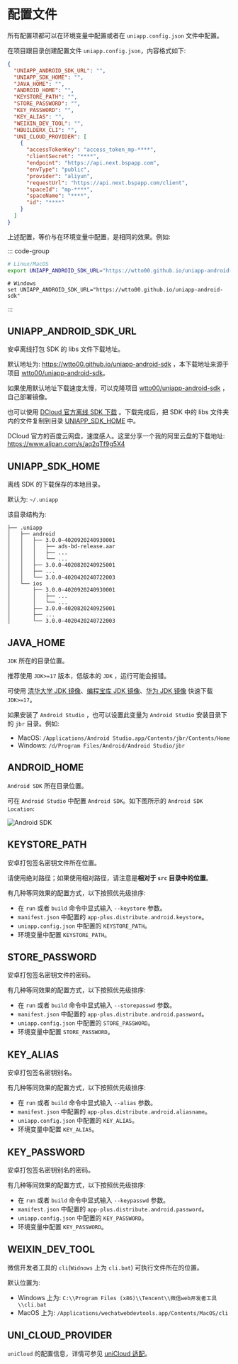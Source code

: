# 配置文件

所有配置项都可以在环境变量中配置或者在 `uniapp.config.json` 文件中配置。

在项目跟目录创建配置文件 `uniapp.config.json`，内容格式如下:

```json
{
  "UNIAPP_ANDROID_SDK_URL": "",
  "UNIAPP_SDK_HOME": "",
  "JAVA_HOME": "",
  "ANDROID_HOME": "",
  "KEYSTORE_PATH": "",
  "STORE_PASSWORD": "",
  "KEY_PASSWORD": "",
  "KEY_ALIAS": "",
  "WEIXIN_DEV_TOOL": "",
  "HBUILDERX_CLI": "",
  "UNI_CLOUD_PROVIDER": [
    {
      "accessTokenKey": "access_token_mp-****",
      "clientSecret": "****",
      "endpoint": "https://api.next.bspapp.com",
      "envType": "public",
      "provider": "aliyun",
      "requestUrl": "https://api.next.bspapp.com/client",
      "spaceId": "mp-****",
      "spaceName": "****",
      "id": "****"
    }
  ]
}
```

上述配置，等价与在环境变量中配置，是相同的效果。例如:

::: code-group

```bash
# Linux/MacOS
export UNIAPP_ANDROID_SDK_URL="https://wtto00.github.io/uniapp-android-sdk"
```

```shell
# Windows
set UNIAPP_ANDROID_SDK_URL="https://wtto00.github.io/uniapp-android-sdk"
```

:::

## UNIAPP_ANDROID_SDK_URL

安卓离线打包 SDK 的 libs 文件下载地址。

默认地址为: https://wtto00.github.io/uniapp-android-sdk ，本下载地址来源于项目 [wtto00/uniapp-android-sdk](https://github.com/wtto00/uniapp-android-sdk)。

如果使用默认地址下载速度太慢，可以克隆项目 [wtto00/uniapp-android-sdk](https://github.com/wtto00/uniapp-android-sdk) ，自己部署镜像。

也可以使用 [DCloud 官方离线 SDK 下载](https://nativesupport.dcloud.net.cn/AppDocs/download/android.html) 。下载完成后，把 SDK 中的 libs 文件夹内的文件复制到目录 [UNIAPP_SDK_HOME](#uniapp-sdk-home) 中。

DCloud 官方的百度云网盘，速度感人。这里分享一个我的阿里云盘的下载地址: https://www.alipan.com/s/aq2qTf9g5X4

## UNIAPP_SDK_HOME

离线 SDK 的下载保存的本地目录。

默认为: `~/.uniapp`

该目录结构为:

```
├── .uniapp
│   ├── android
│   │   ├── 3.0.0-4020920240930001
│   │   │   ├── ads-bd-release.aar
│   │   │   ├── ...
│   │   │   └── ...
│   │   ├── 3.0.0-4020820240925001
│   │   ├── ...
│   │   └── 3.0.0-4020420240722003
│   └── ios
│       ├── 3.0.0-4020920240930001
│       │   ├── ...
│       │   └── ...
│       ├── 3.0.0-4020820240925001
│       ├── ...
│       └── 3.0.0-4020420240722003
```

## JAVA_HOME

`JDK` 所在的目录位置。

推荐使用 `JDK>=17` 版本，低版本的 `JDK` ，运行可能会报错。

可使用 [清华大学 JDK 镜像](https://mirrors.tuna.tsinghua.edu.cn/Adoptium/)、[编程宝库 JDK 镜像](http://www.codebaoku.com/jdk/jdk-index.html)、[华为 JDK 镜像](https://repo.huaweicloud.com/java/jdk/) 快速下载 `JDK>=17`。

如果安装了 `Android Studio` ，也可以设置此变量为 `Android Studio` 安装目录下的 `jbr` 目录。例如:

- MacOS: `/Applications/Android Studio.app/Contents/jbr/Contents/Home`
- Windows: `/d/Program Files/Android/Android Studio/jbr`

## ANDROID_HOME

`Android SDK` 所在目录位置。

可在 `Android Studio` 中配置 `Android SDK`。如下图所示的 `Android SDK Location`:

![Android SDK](/android-studio-sdk.png)

## KEYSTORE_PATH

安卓打包签名密钥文件所在位置。

请使用绝对路径；如果使用相对路径，请注意是**相对于 `src` 目录中的位置**。

有几种等同效果的配置方式，以下按照优先级排序:

- 在 `run` 或者 `build` 命令中显式输入 `--keystore` 参数。
- `manifest.json` 中配置的 `app-plus.distribute.android.keystore`。
- `uniapp.config.json` 中配置的 `KEYSTORE_PATH`。
- 环境变量中配置 `KEYSTORE_PATH`。

## STORE_PASSWORD

安卓打包签名密钥文件的密码。

有几种等同效果的配置方式，以下按照优先级排序:

- 在 `run` 或者 `build` 命令中显式输入 `--storepasswd` 参数。
- `manifest.json` 中配置的 `app-plus.distribute.android.password`。
- `uniapp.config.json` 中配置的 `STORE_PASSWORD`。
- 环境变量中配置 `STORE_PASSWORD`。

## KEY_ALIAS

安卓打包签名密钥别名。

有几种等同效果的配置方式，以下按照优先级排序:

- 在 `run` 或者 `build` 命令中显式输入 `--alias` 参数。
- `manifest.json` 中配置的 `app-plus.distribute.android.aliasname`。
- `uniapp.config.json` 中配置的 `KEY_ALIAS`。
- 环境变量中配置 `KEY_ALIAS`。

## KEY_PASSWORD

安卓打包签名密钥别名的密码。

有几种等同效果的配置方式，以下按照优先级排序:

- 在 `run` 或者 `build` 命令中显式输入 `--keypasswd` 参数。
- `manifest.json` 中配置的 `app-plus.distribute.android.password`。
- `uniapp.config.json` 中配置的 `KEY_PASSWORD`。
- 环境变量中配置 `KEY_PASSWORD`。

## WEIXIN_DEV_TOOL

微信开发者工具的 `cli`(`Widnows` 上为 `cli.bat`) 可执行文件所在的位置。

默认位置为:

- Windows 上为: `C:\\Program Files (x86)\\Tencent\\微信web开发者工具\\cli.bat`
- MacOS 上为: `/Applications/wechatwebdevtools.app/Contents/MacOS/cli`

## UNI_CLOUD_PROVIDER

`uniCloud` 的配置信息，详情可参见 [uniCloud 适配](../adapter/unicloud)。
